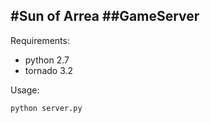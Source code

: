 #Sun of Arrea
##GameServer
---
Requirements:
* python 2.7
* tornado 3.2


Usage:
```sh
python server.py
```